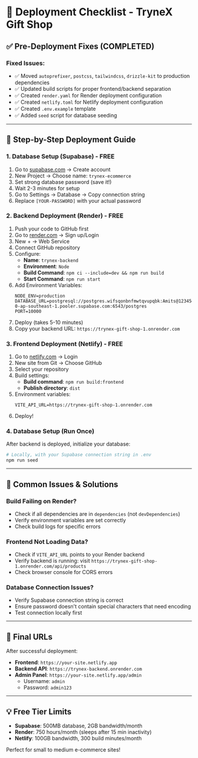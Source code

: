 # 🚀 Deployment Checklist - TryneX Gift Shop

## ✅ Pre-Deployment Fixes (COMPLETED)

### Fixed Issues:
- ✅ Moved `autoprefixer`, `postcss`, `tailwindcss`, `drizzle-kit` to production dependencies
- ✅ Updated build scripts for proper frontend/backend separation
- ✅ Created `render.yaml` for Render deployment configuration
- ✅ Created `netlify.toml` for Netlify deployment configuration
- ✅ Created `.env.example` template
- ✅ Added `seed` script for database seeding

---

## 🎯 Step-by-Step Deployment Guide

### 1. Database Setup (Supabase) - FREE
1. Go to [supabase.com](https://supabase.com) → Create account
2. New Project → Choose name: `trynex-ecommerce`
3. Set strong database password (save it!)
4. Wait 2-3 minutes for setup
5. Go to Settings → Database → Copy connection string
6. Replace `[YOUR-PASSWORD]` with your actual password

### 2. Backend Deployment (Render) - FREE
1. Push your code to GitHub first
2. Go to [render.com](https://render.com) → Sign up/Login
3. New + → Web Service
4. Connect GitHub repository
5. Configure:
   - **Name**: `trynex-backend`
   - **Environment**: `Node`
   - **Build Command**: `npm ci --include=dev && npm run build`
   - **Start Command**: `npm run start`
6. Add Environment Variables:
   ```
   NODE_ENV=production
   DATABASE_URL=postgresql://postgres.wifsqonbnfmwtqvupqbk:Amits@12345@aws-0-ap-southeast-1.pooler.supabase.com:6543/postgres
   PORT=10000
   ```
7. Deploy (takes 5-10 minutes)
8. Copy your backend URL: `https://trynex-gift-shop-1.onrender.com`

### 3. Frontend Deployment (Netlify) - FREE
1. Go to [netlify.com](https://netlify.com) → Login
2. New site from Git → Choose GitHub
3. Select your repository
4. Build settings:
   - **Build command**: `npm run build:frontend`
   - **Publish directory**: `dist`
5. Environment variables:
   ```
   VITE_API_URL=https://trynex-gift-shop-1.onrender.com
   ```
6. Deploy!

### 4. Database Setup (Run Once)
After backend is deployed, initialize your database:
```bash
# Locally, with your Supabase connection string in .env
npm run seed
```

---

## 🔧 Common Issues & Solutions

### Build Failing on Render?
- Check if all dependencies are in `dependencies` (not `devDependencies`)
- Verify environment variables are set correctly
- Check build logs for specific errors

### Frontend Not Loading Data?
- Check if `VITE_API_URL` points to your Render backend
- Verify backend is running: visit `https://trynex-gift-shop-1.onrender.com/api/products`
- Check browser console for CORS errors

### Database Connection Issues?
- Verify Supabase connection string is correct
- Ensure password doesn't contain special characters that need encoding
- Test connection locally first

---

## 🎉 Final URLs

After successful deployment:
- **Frontend**: `https://your-site.netlify.app`
- **Backend API**: `https://trynex-backend.onrender.com`
- **Admin Panel**: `https://your-site.netlify.app/admin`
  - Username: `admin`
  - Password: `admin123`

---

## 💡 Free Tier Limits

- **Supabase**: 500MB database, 2GB bandwidth/month
- **Render**: 750 hours/month (sleeps after 15 min inactivity)
- **Netlify**: 100GB bandwidth, 300 build minutes/month

Perfect for small to medium e-commerce sites!